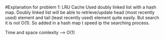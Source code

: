 #Explanation for problem 1: LRU Cache
Used doubly linked list with a hash map. Doubly linked list will be able to retrieve/update head (most recently used) element and tail (least recently used) element quite easily. But search it is not O(1). So added in a hash map t speed ip the searching process. 

Time and space comlexity --> O(1)
